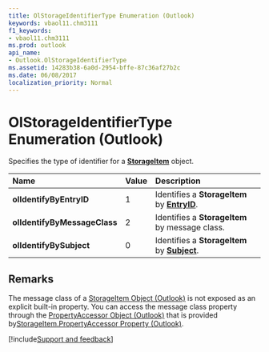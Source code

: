```yaml
---
title: OlStorageIdentifierType Enumeration (Outlook)
keywords: vbaol11.chm3111
f1_keywords:
- vbaol11.chm3111
ms.prod: outlook
api_name:
- Outlook.OlStorageIdentifierType
ms.assetid: 14283b38-6a0d-2954-bffe-87c36af27b2c
ms.date: 06/08/2017
localization_priority: Normal
---
```



# OlStorageIdentifierType Enumeration (Outlook)

Specifies the type of identifier for a  **[StorageItem](Outlook.StorageItem.md)** object.



|Name|Value|Description|
|:-----|:-----|:-----|
| **olIdentifyByEntryID**|1|Identifies a  **StorageItem** by **[EntryID](Outlook.StorageItem.EntryID.md)**.|
| **olIdentifyByMessageClass**|2|Identifies a  **StorageItem** by message class.|
| **olIdentifyBySubject**|0|Identifies a  **StorageItem** by **[Subject](Outlook.StorageItem.Subject.md)**.|

## Remarks

The message class of a [StorageItem Object (Outlook)](Outlook.StorageItem.md) is not exposed as an explicit built-in property. You can access the message class property through the [PropertyAccessor Object (Outlook)](Outlook.PropertyAccessor.md) that is provided by[StorageItem.PropertyAccessor Property (Outlook)](Outlook.StorageItem.PropertyAccessor.md).

[!include[Support and feedback](~/includes/feedback-boilerplate.md)]